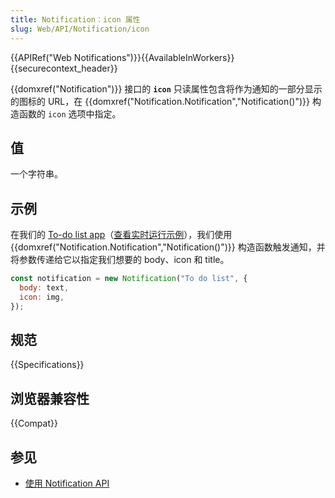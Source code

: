 ```yaml
---
title: Notification：icon 属性
slug: Web/API/Notification/icon
---
```


{{APIRef("Web Notifications")}}{{AvailableInWorkers}}{{securecontext_header}}

{{domxref("Notification")}} 接口的 **`icon`** 只读属性包含将作为通知的一部分显示的图标的 URL，在 {{domxref("Notification.Notification","Notification()")}} 构造函数的 `icon` 选项中指定。

## 值

一个字符串。

## 示例

在我们的 [To-do list app](https://github.com/mdn/dom-examples/tree/main/to-do-notifications)（[查看实时运行示例](https://mdn.github.io/dom-examples/to-do-notifications/)），我们使用 {{domxref("Notification.Notification","Notification()")}} 构造函数触发通知，并将参数传递给它以指定我们想要的 body、icon 和 title。

```js
const notification = new Notification("To do list", {
  body: text,
  icon: img,
});
```

## 规范

{{Specifications}}

## 浏览器兼容性

{{Compat}}

## 参见

- [使用 Notification API](/zh-CN/docs/Web/API/Notifications_API/Using_the_Notifications_API)
